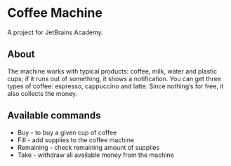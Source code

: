# Coffee Machine

A project for JetBrains Academy.

## About

The machine works with typical products: coffee, milk, water and plastic cups; if it runs out of something, it shows a notification. You can get three types of coffee: espresso, cappuccino and latte. Since nothing’s for free, it also collects the money.

## Available commands

- Buy - to buy a given cup of coffee
- Fill - add supplies to the coffee machine
- Remaining - check remaining amount of supplies
- Take - withdraw all available money from the machine
